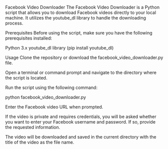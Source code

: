 Facebook Video Downloader
The Facebook Video Downloader is a Python script that allows you to download Facebook videos directly to your local machine. It utilizes the youtube_dl library to handle the downloading process.

Prerequisites
Before using the script, make sure you have the following prerequisites installed:

Python 3.x
youtube_dl library (pip install youtube_dl)

Usage
Clone the repository or download the facebook_video_downloader.py file.

Open a terminal or command prompt and navigate to the directory where the script is located.

Run the script using the following command:

python facebook_video_downloader.py

Enter the Facebook video URL when prompted.

If the video is private and requires credentials, you will be asked whether you want to enter your Facebook username and password. If so, provide the requested information.

The video will be downloaded and saved in the current directory with the title of the video as the file name.
